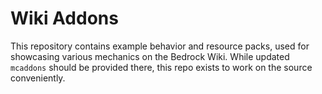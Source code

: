 # Wiki Addons

This repository contains example behavior and resource packs, used for showcasing various mechanics on the Bedrock Wiki. While updated `mcaddons` should be provided there, this repo exists to work on the source conveniently.